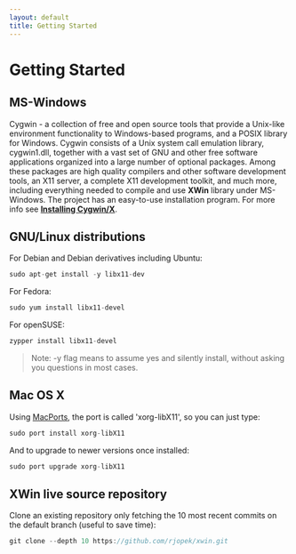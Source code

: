```yaml
---
layout: default
title: Getting Started
---
```


# Getting Started

## MS-Windows

Cygwin - a collection of free and open source tools that provide a Unix-like environment functionality to Windows-based programs, and a POSIX library for Windows. Cygwin consists of a Unix system call emulation library, cygwin1.dll, together with a vast set of GNU and other free software applications organized into a large number of optional packages. Among these packages are high quality compilers and other software development tools, an X11 server, a complete X11 development toolkit, and much more, including everything needed to compile and use **XWin** library under MS-Windows. The project has an easy-to-use installation program. For more info see [**Installing Cygwin/X**](https://x.cygwin.com/docs/ug/cygwin-x-ug.html).

## GNU/Linux distributions

For Debian and Debian derivatives including Ubuntu:

``` c
sudo apt-get install -y libx11-dev
```

For Fedora:

``` c
sudo yum install libx11-devel
```

For openSUSE:

``` c
zypper install libx11-devel
```

> Note: -y flag means to assume yes and silently install, without asking you questions in most cases.

## Mac OS X

Using [MacPorts](https://www.macports.org/), the port is called 'xorg-libX11', so you can just type:

``` c
sudo port install xorg-libX11
```

And to upgrade to newer versions once installed:

``` c
sudo port upgrade xorg-libX11
```

## XWin live source repository

Clone an existing repository only fetching the 10 most recent commits on the default branch (useful to save time):

``` c
git clone --depth 10 https://github.com/rjopek/xwin.git
```

